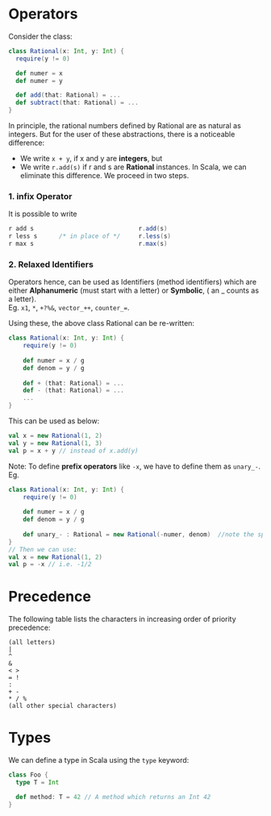 # Operators

Consider the class:
```scala
class Rational(x: Int, y: Int) {
  require(y != 0)

  def numer = x
  def numer = y

  def add(that: Rational) = ...
  def subtract(that: Rational) = ...
}
```

In principle, the rational numbers defined by Rational are as natural as integers. But for the user of these abstractions, there is a noticeable difference:
* We write `x + y`, if x and y are **integers**, but
* We write `r.add(s)` if r and s are **Rational** instances.
In Scala, we can eliminate this difference. We proceed in two steps.

### 1. infix Operator
It is possible to write
```scala
r add s                             r.add(s)
r less s      /* in place of */     r.less(s)
r max s                             r.max(s)
```

### 2. Relaxed Identifiers
Operators hence, can be used as Identifiers (method identifiers) which are either **Alphanumeric** (must start with a letter) or **Symbolic**, ( an _ counts as a letter). <br/>
Eg. `x1`, `*`, `+?%&`, `vector_++`, `counter_=`.

Using these, the above class Rational can be re-written:
```scala
class Rational(x: Int, y: Int) {
    require(y != 0)
    
    def numer = x / g
    def denom = y / g
    
    def + (that: Rational) = ...
    def - (that: Rational) = ...
    ...
}
```
This can be used as below:
```scala
val x = new Rational(1, 2)
val y = new Rational(1, 3)
val p = x + y // instead of x.add(y)
```

Note: To define **prefix operators** like `-x`, we have to define them as `unary_-`.
Eg. 
```scala
class Rational(x: Int, y: Int) {
    require(y != 0)
    
    def numer = x / g
    def denom = y / g
    
    def unary_- : Rational = new Rational(-numer, denom)  //note the space between - and :
}
// Then we can use:
val x = new Rational(1, 2)
val p = -x // i.e. -1/2
```

# Precedence

The following table lists the characters in increasing order of priority precedence:
```
(all letters)
|
^
&
< >
= !
:
+ -
* / %
(all other special characters)
```


# Types
We can define a type in Scala using the `type` keyword:
```scala
class Foo {
  type T = Int

  def method: T = 42 // A method which returns an Int 42
}
```